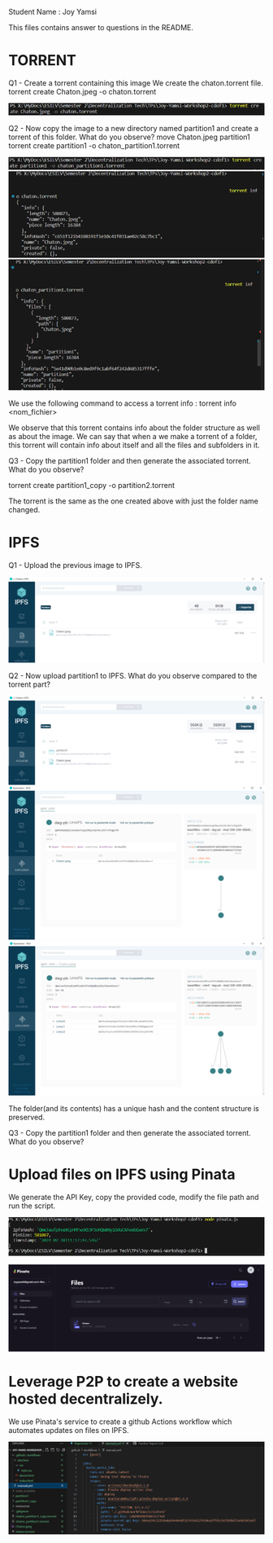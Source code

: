 Student Name : Joy Yamsi

This files contains answer to questions in the README.

# TORRENT  
Q1 - Create a torrent containing this image
We create the chaton.torrent file.
torrent create Chaton.jpeg -o chaton.torrent

![creating chaton torrent](report_images/image.png)


Q2 - Now copy the image to a new directory named partition1 and create a torrent of this folder. What do you observe?
move Chaton.jpeg partition1
torrent create partition1 -o chaton_partition1.torrent

![creating partition torrent](report_images/image-1.png)
![torrent info chaton.torrent](report_images/image-2.png)
![torrent info chaton_partition1.torrent](report_images/image-3.png)

We use the following command to access a torrent info : 
torrent info <nom_fichier>

We observe that this torrent contains info about the folder structure as well as about the image. 
We can say that when a we make a torrent of a folder, this torrent will contain info about itself and all the files and subfolders in it.


Q3 - Copy the partition1 folder and then generate the associated torrent. What do you observe?
 
torrent create partition1_copy -o partition2.torrent

The torrent is the same as the one created above with just the folder name changed.

# IPFS
Q1 - Upload the previous image to IPFS.

![uploaaded image to IPFS](report_images/image-4.png)

Q2 - Now upload partition1 to IPFS. What do you observe compared to the torrent part?

![importer folder to IPFS](report_images/image-5.png)
![exploring partition folder](report_images/image-6.png)
![exploring partition folder](report_images/image-7.png)

The folder(and its contents) has a unique hash and the content structure is preserved.

Q3 - Copy the partition1 folder and then generate the associated torrent. What do you observe?


# Upload files on IPFS using Pinata
We generate the API Key, copy the provided code, modify the file path and run the script.

![uploading to pinata](report_images/image-8.png)

![file on pinata](report_images/image-9.png)

# Leverage P2P to create a website hosted decentralizely.
We use Pinata's service to create a github Actions workflow which automates updates on files on IPFS.

![pinata automation](report_images/image-10.png)

```


